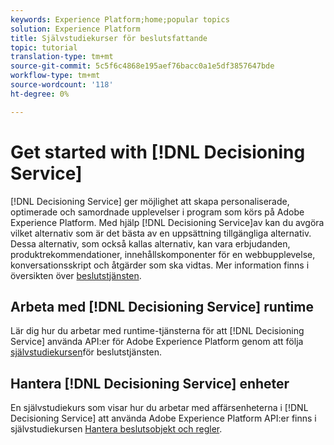 ```yaml
---
keywords: Experience Platform;home;popular topics
solution: Experience Platform
title: Självstudiekurser för beslutsfattande
topic: tutorial
translation-type: tm+mt
source-git-commit: 5c5f6c4868e195aef76bacc0a1e5df3857647bde
workflow-type: tm+mt
source-wordcount: '118'
ht-degree: 0%

---
```



# Get started with [!DNL Decisioning Service]

[!DNL Decisioning Service] ger möjlighet att skapa personaliserade, optimerade och samordnade upplevelser i program som körs på Adobe Experience Platform. Med hjälp [!DNL Decisioning Service]av kan du avgöra vilket alternativ som är det bästa av en uppsättning tillgängliga alternativ. Dessa alternativ, som också kallas alternativ, kan vara erbjudanden, produktrekommendationer, innehållskomponenter för en webbupplevelse, konversationsskript och åtgärder som ska vidtas. Mer information finns i översikten över [beslutstjänsten](../decisioning-service/home.md).

## Arbeta med [!DNL Decisioning Service] runtime

Lär dig hur du arbetar med runtime-tjänsterna för att [!DNL Decisioning Service] använda API:er för Adobe Experience Platform genom att följa [självstudiekursen](../decisioning-service/tutorials/runtime.md)för beslutstjänsten.

## Hantera [!DNL Decisioning Service] enheter

En självstudiekurs som visar hur du arbetar med affärsenheterna i [!DNL Decisioning Service] att använda Adobe Experience Platform API:er finns i självstudiekursen [Hantera beslutsobjekt och regler](../decisioning-service/tutorials/entities.md).